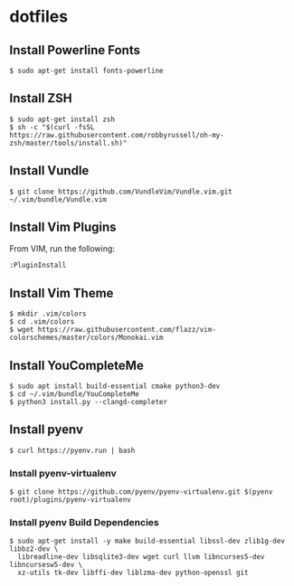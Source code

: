 # dotfiles

## Install Powerline Fonts

    $ sudo apt-get install fonts-powerline

## Install ZSH
    $ sudo apt-get install zsh
    $ sh -c "$(curl -fsSL https://raw.githubusercontent.com/robbyrussell/oh-my-zsh/master/tools/install.sh)"

## Install Vundle

    $ git clone https://github.com/VundleVim/Vundle.vim.git ~/.vim/bundle/Vundle.vim

## Install Vim Plugins

From VIM, run the following:

    :PluginInstall

## Install Vim Theme

    $ mkdir .vim/colors
    $ cd .vim/colors
    $ wget https://raw.githubusercontent.com/flazz/vim-colorschemes/master/colors/Monokai.vim

## Install YouCompleteMe

    $ sudo apt install build-essential cmake python3-dev
    $ cd ~/.vim/bundle/YouCompleteMe
    $ python3 install.py --clangd-completer

## Install pyenv

    $ curl https://pyenv.run | bash

### Install pyenv-virtualenv

    $ git clone https://github.com/pyenv/pyenv-virtualenv.git $(pyenv root)/plugins/pyenv-virtualenv

### Install pyenv Build Dependencies

    $ sudo apt-get install -y make build-essential libssl-dev zlib1g-dev libbz2-dev \
      libreadline-dev libsqlite3-dev wget curl llvm libncurses5-dev libncursesw5-dev \
      xz-utils tk-dev libffi-dev liblzma-dev python-openssl git

